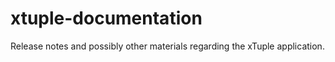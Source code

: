 xtuple-documentation
====================

Release notes and possibly other materials regarding the xTuple application.
